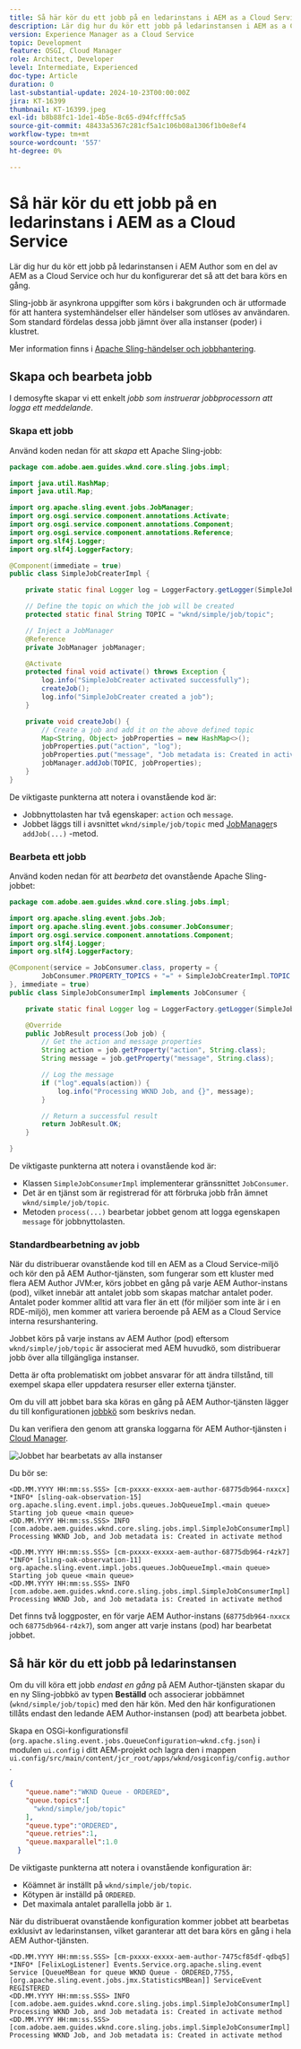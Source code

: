 ```yaml
---
title: Så här kör du ett jobb på en ledarinstans i AEM as a Cloud Service
description: Lär dig hur du kör ett jobb på ledarinstansen i AEM as a Cloud Service.
version: Experience Manager as a Cloud Service
topic: Development
feature: OSGI, Cloud Manager
role: Architect, Developer
level: Intermediate, Experienced
doc-type: Article
duration: 0
last-substantial-update: 2024-10-23T00:00:00Z
jira: KT-16399
thumbnail: KT-16399.jpeg
exl-id: b8b88fc1-1de1-4b5e-8c65-d94fcfffc5a5
source-git-commit: 48433a5367c281cf5a1c106b08a1306f1b0e8ef4
workflow-type: tm+mt
source-wordcount: '557'
ht-degree: 0%

---
```


# Så här kör du ett jobb på en ledarinstans i AEM as a Cloud Service

Lär dig hur du kör ett jobb på ledarinstansen i AEM Author som en del av AEM as a Cloud Service och hur du konfigurerar det så att det bara körs en gång.

Sling-jobb är asynkrona uppgifter som körs i bakgrunden och är utformade för att hantera systemhändelser eller händelser som utlöses av användaren. Som standard fördelas dessa jobb jämnt över alla instanser (poder) i klustret.

Mer information finns i [Apache Sling-händelser och jobbhantering](https://sling.apache.org/documentation/bundles/apache-sling-eventing-and-job-handling.html).

## Skapa och bearbeta jobb

I demosyfte skapar vi ett enkelt _jobb som instruerar jobbprocessorn att logga ett meddelande_.

### Skapa ett jobb

Använd koden nedan för att _skapa_ ett Apache Sling-jobb:

```java
package com.adobe.aem.guides.wknd.core.sling.jobs.impl;

import java.util.HashMap;
import java.util.Map;

import org.apache.sling.event.jobs.JobManager;
import org.osgi.service.component.annotations.Activate;
import org.osgi.service.component.annotations.Component;
import org.osgi.service.component.annotations.Reference;
import org.slf4j.Logger;
import org.slf4j.LoggerFactory;

@Component(immediate = true)
public class SimpleJobCreaterImpl {

    private static final Logger log = LoggerFactory.getLogger(SimpleJobCreaterImpl.class);

    // Define the topic on which the job will be created
    protected static final String TOPIC = "wknd/simple/job/topic";

    // Inject a JobManager
    @Reference
    private JobManager jobManager;

    @Activate
    protected final void activate() throws Exception {
        log.info("SimpleJobCreater activated successfully");
        createJob();
        log.info("SimpleJobCreater created a job");
    }

    private void createJob() {
        // Create a job and add it on the above defined topic
        Map<String, Object> jobProperties = new HashMap<>();
        jobProperties.put("action", "log");
        jobProperties.put("message", "Job metadata is: Created in activate method");
        jobManager.addJob(TOPIC, jobProperties);
    }
}
```

De viktigaste punkterna att notera i ovanstående kod är:

- Jobbnyttolasten har två egenskaper: `action` och `message`.
- Jobbet läggs till i avsnittet `wknd/simple/job/topic` med [JobManager](https://javadoc.io/doc/com.adobe.aem/aem-sdk-api/latest/org/apache/sling/event/jobs/JobManager.html)s `addJob(...)` -metod.

### Bearbeta ett jobb

Använd koden nedan för att _bearbeta_ det ovanstående Apache Sling-jobbet:

```java
package com.adobe.aem.guides.wknd.core.sling.jobs.impl;

import org.apache.sling.event.jobs.Job;
import org.apache.sling.event.jobs.consumer.JobConsumer;
import org.osgi.service.component.annotations.Component;
import org.slf4j.Logger;
import org.slf4j.LoggerFactory;

@Component(service = JobConsumer.class, property = {
        JobConsumer.PROPERTY_TOPICS + "=" + SimpleJobCreaterImpl.TOPIC
}, immediate = true)
public class SimpleJobConsumerImpl implements JobConsumer {

    private static final Logger log = LoggerFactory.getLogger(SimpleJobConsumerImpl.class);

    @Override
    public JobResult process(Job job) {
        // Get the action and message properties
        String action = job.getProperty("action", String.class);
        String message = job.getProperty("message", String.class);

        // Log the message
        if ("log".equals(action)) {
            log.info("Processing WKND Job, and {}", message);
        }

        // Return a successful result
        return JobResult.OK;
    }

}
```

De viktigaste punkterna att notera i ovanstående kod är:

- Klassen `SimpleJobConsumerImpl` implementerar gränssnittet `JobConsumer`.
- Det är en tjänst som är registrerad för att förbruka jobb från ämnet `wknd/simple/job/topic`.
- Metoden `process(...)` bearbetar jobbet genom att logga egenskapen `message` för jobbnyttolasten.

### Standardbearbetning av jobb

När du distribuerar ovanstående kod till en AEM as a Cloud Service-miljö och kör den på AEM Author-tjänsten, som fungerar som ett kluster med flera AEM Author JVM:er, körs jobbet en gång på varje AEM Author-instans (pod), vilket innebär att antalet jobb som skapas matchar antalet poder. Antalet poder kommer alltid att vara fler än ett (för miljöer som inte är i en RDE-miljö), men kommer att variera beroende på AEM as a Cloud Service interna resurshantering.

Jobbet körs på varje instans av AEM Author (pod) eftersom `wknd/simple/job/topic` är associerat med AEM huvudkö, som distribuerar jobb över alla tillgängliga instanser.

Detta är ofta problematiskt om jobbet ansvarar för att ändra tillstånd, till exempel skapa eller uppdatera resurser eller externa tjänster.

Om du vill att jobbet bara ska köras en gång på AEM Author-tjänsten lägger du till konfigurationen [jobbkö](#how-to-run-a-job-on-the-leader-instance) som beskrivs nedan.

Du kan verifiera den genom att granska loggarna för AEM Author-tjänsten i [Cloud Manager](https://experienceleague.adobe.com/sv/docs/experience-manager-learn/cloud-service/debugging/debugging-aem-as-a-cloud-service/logs#cloud-manager).

![Jobbet har bearbetats av alla instanser](./assets/run-job-once/job-processed-by-all-instances.png)


Du bör se:

```
<DD.MM.YYYY HH:mm:ss.SSS> [cm-pxxxx-exxxx-aem-author-68775db964-nxxcx] *INFO* [sling-oak-observation-15] org.apache.sling.event.impl.jobs.queues.JobQueueImpl.<main queue> Starting job queue <main queue>
<DD.MM.YYYY HH:mm:ss.SSS> INFO [com.adobe.aem.guides.wknd.core.sling.jobs.impl.SimpleJobConsumerImpl] Processing WKND Job, and Job metadata is: Created in activate method

<DD.MM.YYYY HH:mm:ss.SSS> [cm-pxxxx-exxxx-aem-author-68775db964-r4zk7] *INFO* [sling-oak-observation-11] org.apache.sling.event.impl.jobs.queues.JobQueueImpl.<main queue> Starting job queue <main queue>
<DD.MM.YYYY HH:mm:ss.SSS> INFO [com.adobe.aem.guides.wknd.core.sling.jobs.impl.SimpleJobConsumerImpl] Processing WKND Job, and Job metadata is: Created in activate method
```

Det finns två loggposter, en för varje AEM Author-instans (`68775db964-nxxcx` och `68775db964-r4zk7`), som anger att varje instans (pod) har bearbetat jobbet.

## Så här kör du ett jobb på ledarinstansen

Om du vill köra ett jobb _endast en gång_ på AEM Author-tjänsten skapar du en ny Sling-jobbkö av typen **Beställd** och associerar jobbämnet (`wknd/simple/job/topic`) med den här kön. Med den här konfigurationen tillåts endast den ledande AEM Author-instansen (pod) att bearbeta jobbet.

Skapa en OSGi-konfigurationsfil (`org.apache.sling.event.jobs.QueueConfiguration~wknd.cfg.json`) i modulen `ui.config` i ditt AEM-projekt och lagra den i mappen `ui.config/src/main/content/jcr_root/apps/wknd/osgiconfig/config.author`.

```json
{
    "queue.name":"WKND Queue - ORDERED",
    "queue.topics":[
      "wknd/simple/job/topic"
    ],
    "queue.type":"ORDERED",
    "queue.retries":1,
    "queue.maxparallel":1.0
  }
```

De viktigaste punkterna att notera i ovanstående konfiguration är:

- Köämnet är inställt på `wknd/simple/job/topic`.
- Kötypen är inställd på `ORDERED`.
- Det maximala antalet parallella jobb är `1`.

När du distribuerat ovanstående konfiguration kommer jobbet att bearbetas exklusivt av ledarinstansen, vilket garanterar att det bara körs en gång i hela AEM Author-tjänsten.

```
<DD.MM.YYYY HH:mm:ss.SSS> [cm-pxxxx-exxxx-aem-author-7475cf85df-qdbq5] *INFO* [FelixLogListener] Events.Service.org.apache.sling.event Service [QueueMBean for queue WKND Queue - ORDERED,7755, [org.apache.sling.event.jobs.jmx.StatisticsMBean]] ServiceEvent REGISTERED
<DD.MM.YYYY HH:mm:ss.SSS> INFO [com.adobe.aem.guides.wknd.core.sling.jobs.impl.SimpleJobConsumerImpl] Processing WKND Job, and Job metadata is: Created in activate method
<DD.MM.YYYY HH:mm:ss.SSS> [com.adobe.aem.guides.wknd.core.sling.jobs.impl.SimpleJobConsumerImpl] Processing WKND Job, and Job metadata is: Created in activate method
```
